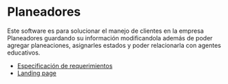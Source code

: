# Planeadores
Este software es para solucionar el manejo de clientes en la empresa Planeadores guardando su información modificandola además de poder agregar planeaciones, asignarles estados y poder relacionarla con agentes educativos.

- [Especificación de requerimientos](Documentación/EspecificacionR.md)
- [Landing page](docs/index.html)
